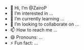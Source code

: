 - 👋 Hi, I’m @ZairoP
- 👀 I’m interested in ...
- 🌱 I’m currently learning ...
- 💞️ I’m looking to collaborate on ...
- 📫 How to reach me ...
- 😄 Pronouns: ...
- ⚡ Fun fact: ...

<!---
ZairoP/ZairoP is a ✨ special ✨ repository because its `README.md` (this file) appears on your GitHub profile.
You can click the Preview link to take a look at your changes.
--->

